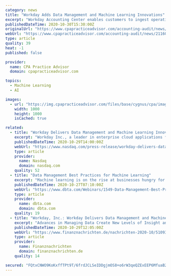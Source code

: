 ```yaml
---
category: news
title: "Workday Adds Data Management and Machine Learning Innovations"
excerpt: "Workday Accounting Center enables customers to ingest operational data, enrich it with meaningful attributes, and transform it into accounting. This allows customers to manage operational and financial data from multiple sources with a single point of"
publishedDateTime: 2020-10-30T15:30:00Z
originalUrl: "https://www.cpapracticeadvisor.com/accounting-audit/news/21160701/workday-adds-data-management-and-machine-learning-innovations"
webUrl: "https://www.cpapracticeadvisor.com/accounting-audit/news/21160701/workday-adds-data-management-and-machine-learning-innovations"
type: article
quality: 39
heat: -1
published: false

provider:
  name: CPA Practice Advisor
  domain: cpapracticeadvisor.com

topics:
  - Machine Learning
  - AI

images:
  - url: "https://img.cpapracticeadvisor.com/files/base/cygnus/cpa/image/2020/10/Workdaylogo.png.imgw.720.720_1_.5f9c308d5ac0a.png?auto=format&fit=max&w=1200"
    width: 1000
    height: 1000
    isCached: true

related:
  - title: "Workday Delivers Data Management and Machine Learning Innovations for the Changing World of Finance"
    excerpt: "Workday Inc., a leader in enterprise cloud applications for finance and human resources, today announced availability of Workday Accounting Center and machine learning- driven predictive forecasts for Workday Adaptive Planning,"
    publishedDateTime: 2020-10-29T14:00:00Z
    webUrl: "https://www.nasdaq.com/press-release/workday-delivers-data-management-and-machine-learning-innovations-for-the-changing"
    type: article
    provider:
      name: Nasdaq
      domain: nasdaq.com
    quality: 52
  - title: "Data Management Best Practices for Machine Learning"
    excerpt: "Machine learning is on the rise at businesses hungry for greater automation and intelligence. A recent study fielded amongst the subscribers of DBTA found that 48% currently have machine learning initiatives underway with another 20% considering adoption."
    publishedDateTime: 2020-10-27T07:10:00Z
    webUrl: "https://www.dbta.com/Webinars/1549-Data-Management-Best-Practices-for-Machine-Learning.htm"
    type: article
    provider:
      name: dbta.com
      domain: dbta.com
    quality: 19
  - title: "Workday, Inc.: Workday Delivers Data Management and Machine Learning Innovations for the Changing World of Finance"
    excerpt: "Advances in Managing Data Create New Levels of Insight and Performance Accountability for Today's Agile OrganizationsPLEASANTON, Calif., Oct. 29, 2020 (GLOBE NEWSWIRE) -- Workday Inc ("
    publishedDateTime: 2020-10-29T12:05:00Z
    webUrl: "https://www.finanznachrichten.de/nachrichten-2020-10/51093865-workday-inc-workday-delivers-data-management-and-machine-learning-innovations-for-the-changing-world-of-finance-399.htm"
    type: article
    provider:
      name: Finanznachrichten
      domain: finanznachrichten.de
    quality: 14

secured: "FQtxCNWO9KoKxffTPt9T/6frdJCLSeIDDgjmOS8+o6rW3qeQZExEEP6MfuaB2ALBUoGbrV1k6mmkb95G6f6N1Ftr5N0SkKyVgNZoMYw9tBJZRUfKrFc5rK0kLePNpm1oHy8MvwLM0VCSi4ne9ClB/se+EDW++IhQZJ/TRShMgwHqtzh2PqD/VFkexZoYJupa8TCi+gy3fmYOZ2mFuYjNmt8ot5x2sIOTIYKO/ucp4fzWqN6EktkpSBvFS/npfhcWwngpBcWv7+X0P86ci6WW+T9+ZFMJUqIi1ivdvIWTeMplvAEXLAmZSUaFtvkUs26tSPw8ySPdcvlvKo5XmTGFba4U2e+i066pi35tuxVx8Lw=;fKsQ7RHRI+HzGTiTrWBikg=="
---
```


